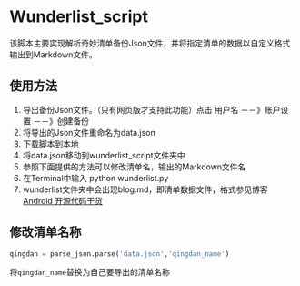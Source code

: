 # Wunderlist_script

该脚本主要实现解析奇妙清单备份Json文件，并将指定清单的数据以自定义格式输出到Markdown文件。



## 使用方法

1. 导出备份Json文件。（只有网页版才支持此功能）点击 用户名 －－》账户设置 －－》创建备份
2. 将导出的Json文件重命名为data.json
3. 下载脚本到本地 
4. 将data.json移动到wunderlist_script文件夹中
5. 参照下面提供的方法可以修改清单名，输出的Markdown文件名
6. 在Terminal中输入 python wunderlist.py
7. wunderlist文件夹中会出现blog.md，即清单数据文件，格式参见博客[Android 开源代码干货](https://tb-yangshu.github.io)




## 修改清单名称

```python
qingdan = parse_json.parse('data.json','qingdan_name')
```

将`qingdan_name`替换为自己要导出的清单名称




